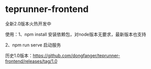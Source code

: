 # teprunner-frontend

全新2.0版本火热开发中

使用：1、npm install 安装依赖包，对node版本无要求，最新版本也支持

2、npm run serve 启动服务

历史1.0版本：https://github.com/dongfanger/teprunner-frontend/releases/tag/1.0
